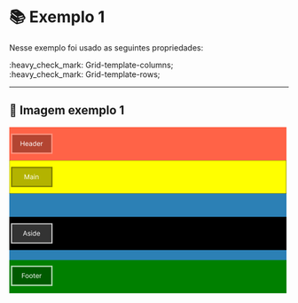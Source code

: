 # :books: Exemplo 1

<p>Nesse exemplo foi usado as seguintes propriedades:</p>
<p>    
    :heavy_check_mark: Grid-template-columns;<br>
    :heavy_check_mark: Grid-template-rows;<br>          
</p>

---

## :art: Imagem exemplo 1

<img alt="container" src="./../img/img-01-aula-1-ex.png">
